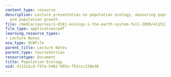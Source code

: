```yaml
---
content_type: resource
description: Lecture presentation on population ecology, measuring population size,
  and population growth.
file: /media/courses/1-018j-ecology-i-the-earth-system-fall-2009/411512cd75fa5462605af52ccc238e38_MIT1_018JF09_Lec13_Slides.pdf
file_type: application/pdf
learning_resource_types:
- Lecture Notes
ocw_type: OCWFile
parent_title: Lecture Notes
parent_type: CourseSection
resourcetype: Document
title: Population Ecology
uid: 411512cd-75fa-5462-605a-f52ccc238e38
---
```

